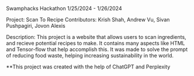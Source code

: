 Swamphacks Hackathon 1/25/2024 - 1/26/2024 

Project: Scan To Recipe
Contributors: Krish Shah, Andrew Vu, Sivan Pushpagiri, Jovon Alexis

Description: This project is a website that allows users to scan ingredients, and recieve potential recipes to make.
It contains many aspects like HTML and Tensor-flow that help accomplish this. It was made to solve the prompt
of reducing food waste, helping increasing sustainability in the world.


**This project was created with the help of ChatGPT and Perplexity

